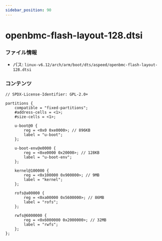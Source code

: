 ```yaml
---
sidebar_position: 90
---
```

# openbmc-flash-layout-128.dtsi

### ファイル情報

- パス: `linux-v6.12/arch/arm/boot/dts/aspeed/openbmc-flash-layout-128.dtsi`

### コンテンツ

```dtsi
// SPDX-License-Identifier: GPL-2.0+

partitions {
	compatible = "fixed-partitions";
	#address-cells = <1>;
	#size-cells = <1>;

	u-boot@0 {
		reg = <0x0 0xe0000>; // 896KB
		label = "u-boot";
	};

	u-boot-env@e0000 {
		reg = <0xe0000 0x20000>; // 128KB
		label = "u-boot-env";
	};

	kernel@100000 {
		reg = <0x100000 0x900000>; // 9MB
		label = "kernel";
	};

	rofs@a00000 {
		reg = <0xa00000 0x5600000>; // 86MB
		label = "rofs";
	};

	rwfs@6000000 {
		reg = <0x6000000 0x2000000>; // 32MB
		label = "rwfs";
	};
};

```
